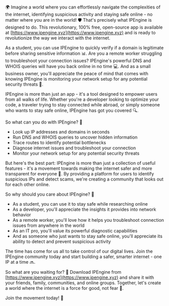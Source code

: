 🌍 Imagine a world where you can effortlessly navigate the complexities of the internet, identifying suspicious activity and staying safe online - no matter where you are in the world! 🛡️ That's precisely what IPEngine is designed to do. This revolutionary, 100% free, open-source app is available at [https://www.ipengine.xyz](https://www.ipengine.xyz) and is ready to revolutionize the way we interact with the internet.

As a student, you can use IPEngine to quickly verify if a domain is legitimate before sharing sensitive information 📊. Are you a remote worker struggling to troubleshoot your connection issues? IPEngine's powerful DNS and WHOIS queries will have you back online in no time 💻. And as a small business owner, you'll appreciate the peace of mind that comes with knowing IPEngine is monitoring your network setup for any potential security threats 🚀.

IPEngine is more than just an app - it's a tool designed to empower users from all walks of life. Whether you're a developer looking to optimize your code, a traveler trying to stay connected while abroad, or simply someone who wants to stay safe online, IPEngine has got you covered 🔍.

So what can you do with IPEngine? 🤔

* Look up IP addresses and domains in seconds
* Run DNS and WHOIS queries to uncover hidden information
* Trace routes to identify potential bottlenecks
* Diagnose internet issues and troubleshoot your connection
* Monitor your network setup for any potential security threats

But here's the best part: IPEngine is more than just a collection of useful features - it's a movement towards making the internet safer and more transparent for everyone 🌈. By providing a platform for users to identify suspicious IPs and detect scams, we're creating a community that looks out for each other online.

So why should you care about IPEngine? 🤔

* As a student, you can use it to stay safe while researching online
* As a developer, you'll appreciate the insights it provides into network behavior
* As a remote worker, you'll love how it helps you troubleshoot connection issues from anywhere in the world
* As an IT pro, you'll value its powerful diagnostic capabilities
* And as someone who just wants to stay safe online, you'll appreciate its ability to detect and prevent suspicious activity

The time has come for us all to take control of our digital lives. Join the IPEngine community today and start building a safer, smarter internet - one IP at a time 🔜.

So what are you waiting for? 🎉 Download IPEngine from [https://www.ipengine.xyz](https://www.ipengine.xyz) and share it with your friends, family, communities, and online groups. Together, let's create a world where the internet is a force for good, not fear 🌟.

Join the movement today! 💪